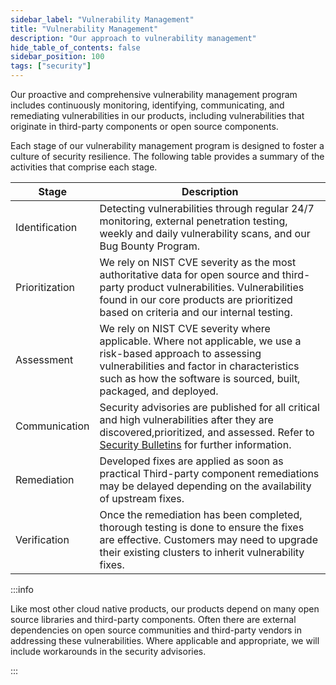 ```yaml
---
sidebar_label: "Vulnerability Management"
title: "Vulnerability Management"
description: "Our approach to vulnerability management"
hide_table_of_contents: false
sidebar_position: 100
tags: ["security"]
---
```


Our proactive and comprehensive vulnerability management program includes continuously monitoring, identifying,
communicating, and remediating vulnerabilities in our products, including vulnerabilities that originate in third-party
components or open source components.

Each stage of our vulnerability management program is designed to foster a culture of security resilience. The following
table provides a summary of the activities that comprise each stage.

| **Stage**      | **Description**                                                                                                                                                                                                                         |
| -------------- | --------------------------------------------------------------------------------------------------------------------------------------------------------------------------------------------------------------------------------------- |
| Identification | Detecting vulnerabilities through regular 24/7 monitoring, external penetration testing, weekly and daily vulnerability scans, and our Bug Bounty Program.                                                                              |
| Prioritization | We rely on NIST CVE severity as the most authoritative data for open source and third-party product vulnerabilities. Vulnerabilities found in our core products are prioritized based on criteria and our internal testing.             |
| Assessment     | We rely on NIST CVE severity where applicable. Where not applicable, we use a risk-based approach to assessing vulnerabilities and factor in characteristics such as how the software is sourced, built, packaged, and deployed.        |
| Communication  | Security advisories are published for all critical and high vulnerabilities after they are discovered,prioritized, and assessed. Refer to [Security Bulletins](../../security-bulletins/security-bulletins.md) for further information. |
| Remediation    | Developed fixes are applied as soon as practical Third-party component remediations may be delayed depending on the availability of upstream fixes.                                                                                     |
| Verification   | Once the remediation has been completed, thorough testing is done to ensure the fixes are effective. Customers may need to upgrade their existing clusters to inherit vulnerability fixes.                                              |

:::info

Like most other cloud native products, our products depend on many open source libraries and third-party components.
Often there are external dependencies on open source communities and third-party vendors in addressing these
vulnerabilities. Where applicable and appropriate, we will include workarounds in the security advisories.

:::
